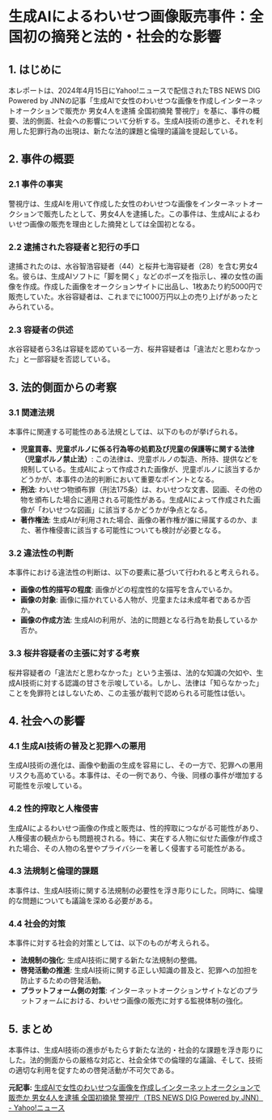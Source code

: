 # 生成AIによるわいせつ画像販売事件：全国初の摘発と法的・社会的な影響

## 1. はじめに

本レポートは、2024年4月15日にYahoo!ニュースで配信されたTBS NEWS DIG Powered by JNNの記事「生成AIで女性のわいせつな画像を作成しインターネットオークションで販売か 男女4人を逮捕 全国初摘発 警視庁」を基に、事件の概要、法的側面、社会への影響について分析する。生成AI技術の進歩と、それを利用した犯罪行為の出現は、新たな法的課題と倫理的議論を提起している。

## 2. 事件の概要

### 2.1 事件の事実

警視庁は、生成AIを用いて作成した女性のわいせつな画像をインターネットオークションで販売したとして、男女4人を逮捕した。この事件は、生成AIによるわいせつ画像の販売を理由とした摘発としては全国初となる。

### 2.2 逮捕された容疑者と犯行の手口

逮捕されたのは、水谷智浩容疑者（44）と桜井七海容疑者（28）を含む男女4名。彼らは、生成AIソフトに「脚を開く」などのポーズを指示し、裸の女性の画像を作成。作成した画像をオークションサイトに出品し、1枚あたり約5000円で販売していた。水谷容疑者は、これまでに1000万円以上の売り上げがあったとみられている。

### 2.3 容疑者の供述

水谷容疑者ら3名は容疑を認めている一方、桜井容疑者は「違法だと思わなかった」と一部容疑を否認している。

## 3. 法的側面からの考察

### 3.1 関連法規

本事件に関連する可能性のある法規としては、以下のものが挙げられる。

* **児童買春、児童ポルノに係る行為等の処罰及び児童の保護等に関する法律（児童ポルノ禁止法）**: この法律は、児童ポルノの製造、所持、提供などを規制している。生成AIによって作成された画像が、児童ポルノに該当するかどうかが、本事件の法的判断において重要なポイントとなる。
* **刑法**: わいせつ物頒布罪（刑法175条）は、わいせつな文書、図画、その他の物を頒布した場合に適用される可能性がある。生成AIによって作成された画像が「わいせつな図画」に該当するかどうかが争点となる。
* **著作権法**: 生成AIが利用された場合、画像の著作権が誰に帰属するのか、また、著作権侵害に該当する可能性についても検討が必要となる。

### 3.2 違法性の判断

本事件における違法性の判断は、以下の要素に基づいて行われると考えられる。

* **画像の性的描写の程度**: 画像がどの程度性的な描写を含んでいるか。
* **画像の対象**: 画像に描かれている人物が、児童または未成年者であるか否か。
* **画像の作成方法**: 生成AIの利用が、法的に問題となる行為を助長しているか否か。

### 3.3 桜井容疑者の主張に対する考察

桜井容疑者の「違法だと思わなかった」という主張は、法的な知識の欠如や、生成AI技術に対する認識の甘さを示唆している。しかし、法律は「知らなかった」ことを免罪符とはしないため、この主張が裁判で認められる可能性は低い。

## 4. 社会への影響

### 4.1 生成AI技術の普及と犯罪への悪用

生成AI技術の進化は、画像や動画の生成を容易にし、その一方で、犯罪への悪用リスクも高めている。本事件は、その一例であり、今後、同様の事件が増加する可能性を示唆している。

### 4.2 性的搾取と人権侵害

生成AIによるわいせつ画像の作成と販売は、性的搾取につながる可能性があり、人権侵害の観点からも問題視される。特に、実在する人物に似せた画像が作成された場合、その人物の名誉やプライバシーを著しく侵害する可能性がある。

### 4.3 法規制と倫理的課題

本事件は、生成AI技術に関する法規制の必要性を浮き彫りにした。同時に、倫理的な問題についても議論を深める必要がある。

### 4.4 社会的対策

本事件に対する社会的対策としては、以下のものが考えられる。

* **法規制の強化**: 生成AI技術に関する新たな法規制の整備。
* **啓発活動の推進**: 生成AI技術に関する正しい知識の普及と、犯罪への加担を防止するための啓発活動。
* **プラットフォーム側の対策**: インターネットオークションサイトなどのプラットフォームにおける、わいせつ画像の販売に対する監視体制の強化。

## 5. まとめ

本事件は、生成AI技術の進歩がもたらす新たな法的・社会的な課題を浮き彫りにした。法的側面からの厳格な対応と、社会全体での倫理的な議論、そして、技術の適切な利用を促すための啓発活動が不可欠である。



**元記事:** [生成AIで女性のわいせつな画像を作成しインターネットオークションで販売か 男女4人を逮捕 全国初摘発 警視庁（TBS NEWS DIG Powered by JNN） - Yahoo!ニュース](https://news.yahoo.co.jp/articles/0aa2d64d3505b960f2c4671b414d842740006c86)